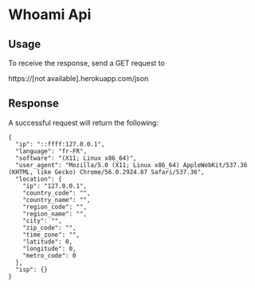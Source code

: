 # Whoami Api
## Usage
To receive the response, send a GET request to

https://[not available].herokuapp.com/json 
## Response

A successful request will return the following:
```
{
  "ip": "::ffff:127.0.0.1",
  "language": "fr-FR",
  "software": "(X11; Linux x86_64)",
  "user_agent": "Mozilla/5.0 (X11; Linux x86_64) AppleWebKit/537.36 (KHTML, like Gecko) Chrome/56.0.2924.87 Safari/537.36",
  "location": {
    "ip": "127.0.0.1",
    "country_code": "",
    "country_name": "",
    "region_code": "",
    "region_name": "",
    "city": "",
    "zip_code": "",
    "time_zone": "",
    "latitude": 0,
    "longitude": 0,
    "metro_code": 0
  },
  "isp": {}
}
```